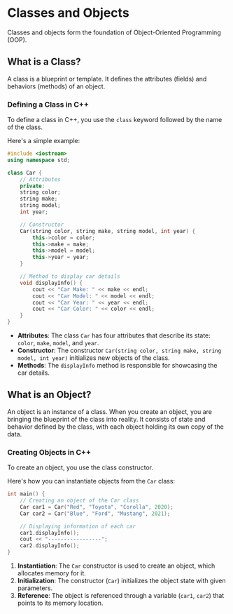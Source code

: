 # Classes and Objects

Classes and objects form the foundation of Object-Oriented Programming (OOP).

## What is a Class?

A class is a blueprint or template. It defines the attributes (fields) and behaviors (methods) of an object.

### Defining a Class in C++

To define a class in C++, you use the `class` keyword followed by the name of the class. 

Here's a simple example:

```cpp
#include <iostream>
using namespace std;

class Car {
    // Attributes
    private:
    string color;
    string make;
    string model;
    int year;

    // Constructor
    Car(string color, string make, string model, int year) {
        this->color = color;
        this->make = make;
        this->model = model;
        this->year = year;
    }

    // Method to display car details
    void displayInfo() {
        cout << "Car Make: " << make << endl;
        cout << "Car Model: " << model << endl;
        cout << "Car Year: " << year << endl;
        cout << "Car Color: " << color << endl;
    }
}
```
- **Attributes**: The class `Car` has four attributes that describe its state: `color`, `make`, `model`, and `year`.
- **Constructor**: The constructor `Car(string color, string make, string model, int year)` initializes new objects of the class.
- **Methods**: The `displayInfo` method is responsible for showcasing the car details.

## What is an Object?

An object is an instance of a class. When you create an object, you are bringing the blueprint of the class into reality. It consists of state and behavior defined by the class, with each object holding its own copy of the data.

### Creating Objects in C++

To create an object, you use the class constructor. 

Here's how you can instantiate objects from the `Car` class:

```cpp
int main() {
    // Creating an object of the Car class
    Car car1 = Car("Red", "Toyota", "Corolla", 2020);
    Car car2 = Car("Blue", "Ford", "Mustang", 2021);

    // Displaying information of each car
    car1.displayInfo();
    cout << "-----------------";
    car2.displayInfo();
}
```

1. **Instantiation**: The `Car` constructor is used to create an object, which allocates memory for it.
2. **Initialization**: The constructor (`Car`) initializes the object state with given parameters.
3. **Reference**: The object is referenced through a variable (`car1`, `car2`) that points to its memory location.